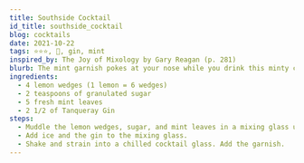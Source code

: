 ```yaml
---
title: Southside Cocktail
id_title: southside_cocktail
blog: cocktails
date: 2021-10-22
tags: ⭐⭐⭐, 💪, gin, mint
inspired_by: The Joy of Mixology by Gary Reagan (p. 281)
blurb: The mint garnish pokes at your nose while you drink this minty cocktail. If you like mint with your mint for more mint per square mint then this is the cocktail for you.
ingredients:
  - 4 lemon wedges (1 lemon = 6 wedges)
  - 2 teaspoons of granulated sugar
  - 5 fresh mint leaves
  - 2 1/2 of Tanqueray Gin
steps:
  - Muddle the lemon wedges, sugar, and mint leaves in a mixing glass until the sugar is completely dissolved, all the juice is extracted from the lemons, and the mint is thoroughly integrated into the juice.
  - Add ice and the gin to the mixing glass.
  - Shake and strain into a chilled cocktail glass. Add the garnish.
---
```

